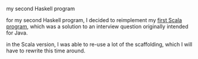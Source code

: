 my second Haskell program

for my second Haskell program, I decided to reimplement my [first Scala
program](https://github.com/sullivan-/text-searcher-scala), which was a solution to an interview
question originally intended for Java.

in the Scala version, I was able to re-use a lot of the scaffolding, which I will have to rewrite
this time around.

